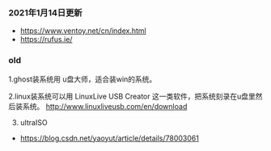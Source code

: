 ### 2021年1月14日更新
* https://www.ventoy.net/cn/index.html
* https://rufus.ie/


### old
1.ghost装系统用 u盘大师，适合装win的系统。

2.linux装系统可以用 LinuxLive USB Creator 这一类软件，把系统刻录在u盘里然后装系统。 http://www.linuxliveusb.com/en/download

3. ultraISO
* https://blog.csdn.net/yaoyut/article/details/78003061

